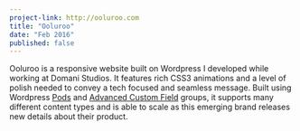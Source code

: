 ```yaml
---
project-link: http://ooluroo.com
title: "Ooluroo"
date: "Feb 2016"
published: false
---
```


Ooluroo is a responsive website built on Wordpress I developed while working at Domani Studios. It features rich CSS3 animations and a level of polish needed to convey a tech focused and seamless message. Built using Wordpress [Pods][pods] and [Advanced Custom Field][acf] groups, it supports many different content types and is able to scale as this emerging brand releases new details about their product.

[pods]: http://pods.io/
[acf]: https://www.advancedcustomfields.com/
